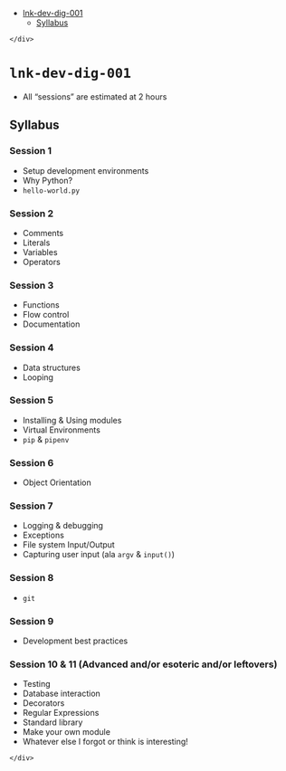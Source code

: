 <!DOCTYPE html>
<html>

<head>
  <meta charset="utf-8">
  <meta name="viewport" content="width=device-width, initial-scale=1.0">
  <title>lnk-dev-dig-001</title>
  <link rel="stylesheet" href="https://stackedit.io/style.css" />
</head>

<body class="stackedit">
  <div class="stackedit__left">
    <div class="stackedit__toc">
      
<ul>
<li><a href="#lnk-dev-dig-001">lnk-dev-dig-001</a>
<ul>
<li><a href="#syllabus">Syllabus</a></li>
</ul>
</li>
</ul>

    </div>
  </div>
  <div class="stackedit__right">
    <div class="stackedit__html">
      <h1 id="lnk-dev-dig-001"><code>lnk-dev-dig-001</code></h1>
<ul>
<li>All “sessions” are estimated at 2 hours</li>
</ul>
<h2 id="syllabus">Syllabus</h2>
<h3 id="session-1">Session 1</h3>
<ul>
<li>Setup development environments</li>
<li>Why Python?</li>
<li><code>hello-world.py</code></li>
</ul>
<h3 id="session-2">Session 2</h3>
<ul>
<li>Comments</li>
<li>Literals</li>
<li>Variables</li>
<li>Operators</li>
</ul>
<h3 id="session-3">Session 3</h3>
<ul>
<li>Functions</li>
<li>Flow control</li>
<li>Documentation</li>
</ul>
<h3 id="session-4">Session 4</h3>
<ul>
<li>Data structures</li>
<li>Looping</li>
</ul>
<h3 id="session-5">Session 5</h3>
<ul>
<li>Installing &amp; Using modules</li>
<li>Virtual Environments</li>
<li><code>pip</code> &amp; <code>pipenv</code></li>
</ul>
<h3 id="session-6">Session 6</h3>
<ul>
<li>Object Orientation</li>
</ul>
<h3 id="session-7">Session 7</h3>
<ul>
<li>Logging &amp; debugging</li>
<li>Exceptions</li>
<li>File system Input/Output</li>
<li>Capturing user input (ala <code>argv</code> &amp; <code>input()</code>)</li>
</ul>
<h3 id="session-8">Session 8</h3>
<ul>
<li><code>git</code></li>
</ul>
<h3 id="session-9">Session 9</h3>
<ul>
<li>Development best practices</li>
</ul>
<h3 id="session-10--11-advanced-andor-esoteric-andor-leftovers">Session 10 &amp; 11 (Advanced and/or esoteric and/or leftovers)</h3>
<ul>
<li>Testing</li>
<li>Database interaction</li>
<li>Decorators</li>
<li>Regular Expressions</li>
<li>Standard library</li>
<li>Make your own module</li>
<li>Whatever else I forgot or think is interesting!</li>
</ul>

    </div>
  </div>
</body>

</html>

